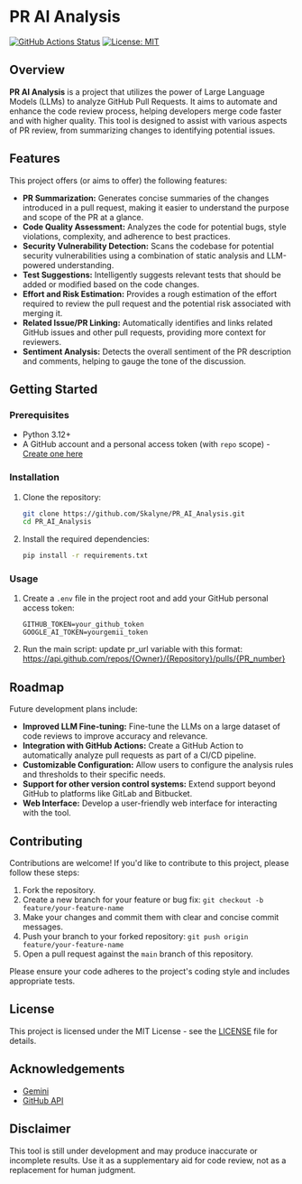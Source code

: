 # PR AI Analysis

[![GitHub Actions Status](https://github.com/Skalyne/PR_AI_Analysis/workflows/CI/badge.svg)](https://github.com/Skalyne/PR_AI_Analysis/actions)
[![License: MIT](https://img.shields.io/badge/License-MIT-yellow.svg)](https://opensource.org/licenses/MIT)

## Overview

**PR AI Analysis** is a project that utilizes the power of Large Language Models (LLMs) to analyze GitHub Pull Requests. It aims to automate and enhance the code review process, helping developers merge code faster and with higher quality. This tool is designed to assist with various aspects of PR review, from summarizing changes to identifying potential issues.

## Features

This project offers (or aims to offer) the following features:

*   **PR Summarization:** Generates concise summaries of the changes introduced in a pull request, making it easier to understand the purpose and scope of the PR at a glance.
*   **Code Quality Assessment:** Analyzes the code for potential bugs, style violations, complexity, and adherence to best practices.
*   **Security Vulnerability Detection:** Scans the codebase for potential security vulnerabilities using a combination of static analysis and LLM-powered understanding.
*   **Test Suggestions:** Intelligently suggests relevant tests that should be added or modified based on the code changes.
*   **Effort and Risk Estimation:** Provides a rough estimation of the effort required to review the pull request and the potential risk associated with merging it.
*   **Related Issue/PR Linking:** Automatically identifies and links related GitHub issues and other pull requests, providing more context for reviewers.
*   **Sentiment Analysis:** Detects the overall sentiment of the PR description and comments, helping to gauge the tone of the discussion.

## Getting Started

### Prerequisites

*   Python 3.12+
*   A GitHub account and a personal access token (with `repo` scope) - [Create one here](https://github.com/settings/tokens/new)

### Installation

1. Clone the repository:

    ```bash
    git clone https://github.com/Skalyne/PR_AI_Analysis.git
    cd PR_AI_Analysis
    ```

2. Install the required dependencies:

    ```bash
    pip install -r requirements.txt
    ```

### Usage
1. Create a `.env` file in the project root and add your GitHub personal access token:
   ```
   GITHUB_TOKEN=your_github_token
   GOOGLE_AI_TOKEN=yourgemii_token
   ```

2. Run the main script:
    update pr_url variable with this format: https://api.github.com/repos/{Owner}/{Repository}/pulls/{PR_number}

## Roadmap

Future development plans include:

*   **Improved LLM Fine-tuning:** Fine-tune the LLMs on a large dataset of code reviews to improve accuracy and relevance.
*   **Integration with GitHub Actions:**  Create a GitHub Action to automatically analyze pull requests as part of a CI/CD pipeline.
*   **Customizable Configuration:** Allow users to configure the analysis rules and thresholds to their specific needs.
*   **Support for other version control systems:** Extend support beyond GitHub to platforms like GitLab and Bitbucket.
*   **Web Interface:** Develop a user-friendly web interface for interacting with the tool.

## Contributing

Contributions are welcome! If you'd like to contribute to this project, please follow these steps:

1. Fork the repository.
2. Create a new branch for your feature or bug fix: `git checkout -b feature/your-feature-name`
3. Make your changes and commit them with clear and concise commit messages.
4. Push your branch to your forked repository: `git push origin feature/your-feature-name`
5. Open a pull request against the `main` branch of this repository.

Please ensure your code adheres to the project's coding style and includes appropriate tests.

## License

This project is licensed under the MIT License - see the [LICENSE](LICENSE) file for details.

## Acknowledgements

*   [Gemini](https://ai.google.dev/gemini-api/docs?hl=es-419)
*   [GitHub API](https://docs.github.com/en/rest)

## Disclaimer

This tool is still under development and may produce inaccurate or incomplete results. Use it as a supplementary aid for code review, not as a replacement for human judgment.